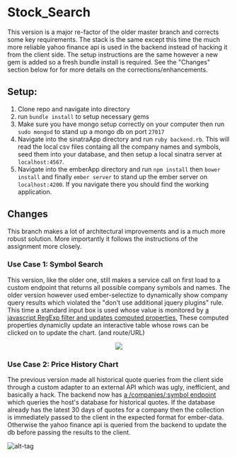 # Stock_Search

This version is a major re-factor of the older master branch and corrects some key requirements. The stack is the same except this time the much more reliable yahoo finance api is used in the backend instead of hacking it from the client side.  The setup instructions are the same however a new gem is added so a fresh bundle install is required. See the "Changes" section below for for more details on the corrections/enhancements.

## Setup:

1. Clone repo and navigate into directory
2. run `bundle install` to setup necessary gems
3. Make sure you have mongo setup correctly on your computer then run `sudo mongod` to stand up a mongo db on port `27017`
4. Navigate into the sinatraApp directory and run `ruby backend.rb`. This will read the local csv files containg all the company names and symbols, seed them into your database, and then setup a local sinatra server at `localhost:4567`.
5. Navigate into the emberApp directory and run `npm install` then `bower install` and finally `ember server` to stand up the ember server on `localhost:4200`. If you navigate there you should find the working application.

## Changes

This branch makes a lot of architectural improvements and is a much more robust solution. More importantly it follows the instructions of the assignment more closely.

### Use Case 1: Symbol Search

  This version, like the older one, still makes a service call on first load to a custom endpoint that returns all possible company symbols and names. The older version however used ember-selectize to dynamically show company query results which violated the "don't use additional jquery plugins" rule. This time a standard input box is used whose value is monitored by [a javascript RegExp filter and updates computed properties.](https://github.com/Luiz-N/Stock_Search/blob/refactor/emberApp/app/components/symbol-search/component.js) These computed properties dynamiclly update an interactive table whose rows can be clicked on to update the chart. (and route/URL)
  
  <p align="center">
    <img src="http://f.cl.ly/items/1X111A052b3h3423383B/Image%202015-11-09%20at%2011.32.29%20PM.png"/>
  </p>
  
  
### Use Case 2: Price History Chart

  The previous version made all historical quote queries from the client side through a custom adapter to an external API which was ugly, inefficient, and basically a hack. The backend now has [a /companies/:symbol endpoint](https://github.com/Luiz-N/Stock_Search/blob/refactor/sinatraApp/backend.rb) which queries the host's database for historical quotes. If the database already has the latest 30 days of quotes for a company then the collection is immediately passed to the client in the expected format for ember-data. Otherwise the yahoo finance api is queried from the backend to update the db before passing the results to the client.


![alt-tag](http://f.cl.ly/items/2o012V0A431Q2n2T3K1t/Image%202015-11-09%20at%2011.23.37%20PM.png)
